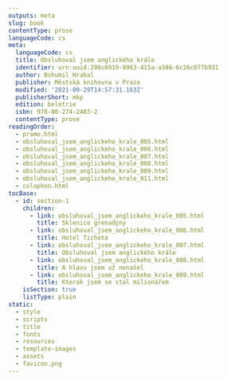 ```yaml
---
outputs: meta
slug: book
contentType: prose
languageCode: cs
meta:
  languageCode: cs
  title: Obsluhoval jsem anglického krále
  identifier: urn:uuid:296c0919-9963-415a-a386-6c26c077b931
  author: Bohumil Hrabal
  publisher: Městská knihovna v Praze
  modified: '2021-09-29T14:57:31.163Z'
  publisherShort: mkp
  edition: beletrie
  isbn: 978-80-274-2483-2
  contentType: prose
readingOrder:
  - promo.html
  - obsluhoval_jsem_anglickeho_krale_005.html
  - obsluhoval_jsem_anglickeho_krale_006.html
  - obsluhoval_jsem_anglickeho_krale_007.html
  - obsluhoval_jsem_anglickeho_krale_008.html
  - obsluhoval_jsem_anglickeho_krale_009.html
  - obsluhoval_jsem_anglickeho_krale_011.html
  - colophon.html
tocBase:
  - id: section-1
    children:
      - link: obsluhoval_jsem_anglickeho_krale_005.html
        title: Sklenice grenadýny
      - link: obsluhoval_jsem_anglickeho_krale_006.html
        title: Hotel Tichota
      - link: obsluhoval_jsem_anglickeho_krale_007.html
        title: Obsluhoval jsem anglického krále
      - link: obsluhoval_jsem_anglickeho_krale_008.html
        title: A hlavu jsem už nenašel
      - link: obsluhoval_jsem_anglickeho_krale_009.html
        title: Kterak jsem se stal milionářem
    isSection: true
    listType: plain
static:
  - style
  - scripts
  - title
  - fonts
  - resources
  - template-images
  - assets
  - favicon.png
---
```

